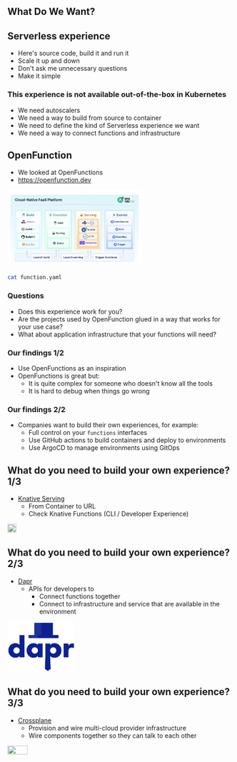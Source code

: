 ## What Do We Want?

## Serverless experience

* Here's source code, build it and run it
* Scale it up and down
* Don't ask me unnecessary questions
* Make it simple


### This experience is not available out-of-the-box in Kubernetes

* We need autoscalers
* We need a way to build from source to container
* We need to define the kind of Serverless experience we want
* We need a way to connect functions and infrastructure


## OpenFunction

* We looked at OpenFunctions 
* https://openfunction.dev

<a href="https://openfunction.dev"><img src="img/openfunctions-architecture.png" style="width: 60%; height: 60%;"></a>

```sh
cat function.yaml
```


### Questions

* Does this experience work for you? 
* Are the projects used by OpenFunction glued in a way that works for your use case?
* What about application infrastructure that your functions will need? 


### Our findings 1/2

* Use OpenFunctions as an inspiration
* OpenFunctions is great but:
  * It is quite complex for someone who doesn't know all the tools
  * It is hard to debug when things go wrong


### Our findings 2/2

* Companies want to build their own experiences, for example:
  * Full control on your `functions` interfaces
  * Use GitHub actions to build containers and deploy to environments
  * Use ArgoCD to manage environments using GitOps


## What do you need to build your own experience? 1/3

* [Knative Serving](https://knative.dev/docs/concepts/)
  * From Container to URL
  * Check Knative Functions (CLI / Developer Experience)

<a href="https://knative.dev"><img src="../img/products/knative.png" style="width: 20%; height: 20%;"></a>  


## What do you need to build your own experience? 2/3

* [Dapr](https://docs.dapr.io/concepts/overview/)
  * APIs for developers to
    * Connect functions together
    * Connect to infrastructure and service that are available in the environment

<a href="https://dapr.io"><img src="../img/products/dapr.png" style="width: 30%; height: 30%;"></a>


## What do you need to build your own experience? 3/3

* [Crossplane](https://crossplane.io)
  * Provision and wire multi-cloud provider infrastructure
  * Wire components together so they can talk to each other

<a href="https://crossplane.io"><img src="../img/products/crossplane.png" style="width: 30%; height: 30%;"></a>  

